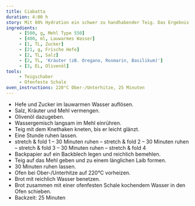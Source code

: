 ```yaml
---
title: Ciabatta
duration: 4:00 h
story: Mit 80% Hydration ein schwer zu handhabender Teig. Das Ergebnis ist ein sehr saftiges, luftiges Brot das eher zu herzhaftem als süßem Belag passt. Ergibt ein großes Ciabatta-Brot.
ingredients:
     - [500, g, Mehl Type 550]
     - [400, ml, Lauwarmes Wasser]
     - [1, TL, Zucker]
     - [21, g, Frische Hefe]
     - [2, TL, Salz]
     - [2, TL, 'Kräuter (zB. Oregano, Rosmarin, Basilikum)']
     - [3, EL, Olivenöl]
tools:
     - Teigschaber
     - Ofenfeste Schale
oven_instructions: 220°C Ober-/Unterhitze, 25 Minuten
---
```


* Hefe und Zucker im lauwarmen Wasser auflösen.
* Salz, Kräuter und Mehl vermengen.
* Olivenöl dazugeben.
* Wassergemisch langsam im Mehl einrühren.
* Teig mit dem Knethaken kneten, bis er leicht glänzt.
* Eine Stunde ruhen lassen.
* stretch & fold 1 – 30 Minuten ruhen – stretch & fold 2 – 30 Minuten ruhen – stretch & fold 3 – 30 Minuten ruhen – stretch & fold 4
* Backpapier auf ein Backblech legen und reichlich bemehlen.
* Teig auf das Mehl geben und zu einem länglichen Laib formen.
* 30 Minuten ruhen lassen.
* Ofen bei Ober-/Unterhitze auf 220°C vorheizen.
* Brot mit reichlich Wasser benetzen.
* Brot zusammen mit einer ofenfesten Schale kochendem Wasser in den Ofen schieben.
* Backzeit: 25 Minuten

